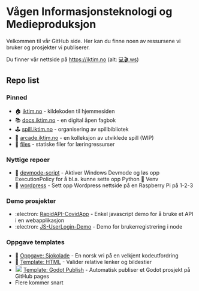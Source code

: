 # Vågen Informasjonsteknologi og Medieproduksjon 
Velkommen til vår GitHub side. Her kan du finne noen av ressursene vi bruker og prosjekter vi publiserer.

Du finner vår nettside på https://iktim.no (alt: <a href="https://💻🎬.ws">💻🎬.ws</a>)

## Repo list
### Pinned
- :house: [iktim.no](https://github.com/VaagenIM/iktim.no) - kildekoden til hjemmesiden
- :books: [docs.iktim.no](https://github.com/VaagenIM/docs.iktim.no) - en digital åpen fagbok
- :joystick: [spill.iktim.no](https://github.com/VaagenIM/spill.iktim.no) - organisering av spillbibliotek
- :game_die: [arcade.iktim.no](https://github.com/VaagenIM/arcade.iktim.no) - en kolleksjon av utviklede spill (WIP)
- :file_folder: [files](https://github.com/VaagenIM/files) - statiske filer for læringressurser

### Nyttige repoer
- :receipt: [devmode-script](https://github.com/VaagenIM/devmode-script) - Aktiver Windows Devmode og løs opp ExecutionPolicy for å bl.a. kunne sette opp Python :snake: Venv
- :receipt: [wordpress](https://github.com/VaagenIM/wordpress) - Sett opp Wordpress nettside på en Raspberry Pi på 1-2-3

### Demo prosjekter
- :electron: [RapidAPI-CovidApp](https://github.com/VaagenIM/RapidAPI-CovidApp) - Enkel javascript demo for å bruke et API i en webapplikasjon
- :electron: [JS-UserLogin-Demo](https://github.com/VaagenIM/JS-UserLogin-Demo) - Demo for brukerregistrering i node

### Oppgave templates
- :snake: [Oppgave: Sjokolade](https://github.com/VaagenIM/oppgave_sjokolade) - En norsk vri på en velkjent kodeutfordring
- :memo: [Template: HTML](https://github.com/VaagenIM/template_HTML) - Valider relative lenker og bildestier
- <img height="18" src="https://godotengine.org/themes/godotengine/assets/press/icon_color.png"> [Template: Godot Publish](https://github.com/VaagenIM/template_godot_publish) - Automatisk publiser et Godot prosjekt på GitHub pages
- Flere kommer snart
